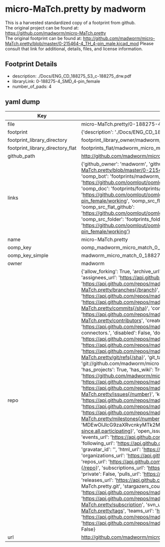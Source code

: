 # micro-MaTch.pretty by madworm  
This is a harvested standardized copy of a footprint from github.  
The original project can be found at:  
https://github.com/madworm/micro-MaTch.pretty  
The original footprint can be found at:
http://github.com/madworm/micro-MaTch.pretty/blob/master/0-215464-4_TH_4-pin_male.kicad_mod
Please consult that link for additional, details, files, and license information.  
## Footprint Details
* description: ./Docs/ENG_CD_188275_S3_c-188275_drw.pdf  
* libraryLink: 0-188275-4_SMD_4-pin_female  
* number_of_pads: 4  
## yaml dump  
| Key | Value |  
| --- | --- |  
| file | micro-MaTch.pretty/0-188275-4_SMD_4-pin_female.kicad_mod |  
| footprint | {'description': './Docs/ENG_CD_188275_S3_c-188275_drw.pdf', 'libraryLink': '0-188275-4_SMD_4-pin_female', 'number_of_pads': 4} |  
| footprint_library_directory | footprint_library_owner/madworm_micro-MaTch.pretty |  
| footprint_library_directory_flat | footprints_flat/madworm_micro_match_0_188275_4_smd_4_pin_female/working |  
| github_path | http://github.com/madworm/micro-MaTch.pretty/blob/master/0-188275-4_SMD_4-pin_female.kicad_mod |  
| links | {'github_owner': 'madworm', 'github_repo_name': 'micro-MaTch.pretty', 'github_src': 'http://github.com/madworm/micro-MaTch.pretty/blob/master/0-215464-4_TH_4-pin_male.kicad_mod', 'github_src_repo': 'https://github.com/madworm/micro-MaTch.pretty', 'oomp_bot': 'footprints/madworm_micro_match_0_188275_4_smd_4_pin_female/working', 'oomp_bot_github': 'https://github.com/oomlout/oomlout_oomp_footprint_bot/tree/main/footprints/madworm_micro_match_0_188275_4_smd_4_pin_female/working', 'oomp_doc': 'footprints/footprints/madworm/micro-MaTch/0-188275-4_SMD_4-pin_female/working/', 'oomp_doc_github': 'https://github.com/oomlout/oomlout_oomp_footprint_doc/tree/main/footprints/footprints/madworm/micro-MaTch/0-188275-4_SMD_4-pin_female/working', 'oomp_src_flat': 'footprints_flat/footprints_flat/madworm_micro_match_0_188275_4_smd_4_pin_female/working', 'oomp_src_flat_github': 'https://github.com/oomlout/oomlout_oomp_footprint_src/tree/main/footprints_flat/madworm_micro_match_0_188275_4_smd_4_pin_female/working', 'oomp_src_folder': 'footprints_folder/footprints_folder/madworm/micro-MaTch/0-188275-4_SMD_4-pin_female/working', 'oomp_src_folder_github': 'https://github.com/oomlout/oomlout_oomp_footprint_src/tree/main/footprints_folder/madworm/micro-MaTch/0-188275-4_SMD_4-pin_female/working'} |  
| name | micro-MaTch.pretty |  
| oomp_key | oomp_madworm_micro_match_0_188275_4_smd_4_pin_female |  
| oomp_key_simple | madworm_micro_match_0_188275_4_smd_4_pin_female |  
| owner | madworm |  
| repo | {'allow_forking': True, 'archive_url': 'https://api.github.com/repos/madworm/micro-MaTch.pretty/{archive_format}{/ref}', 'archived': False, 'assignees_url': 'https://api.github.com/repos/madworm/micro-MaTch.pretty/assignees{/user}', 'blobs_url': 'https://api.github.com/repos/madworm/micro-MaTch.pretty/git/blobs{/sha}', 'branches_url': 'https://api.github.com/repos/madworm/micro-MaTch.pretty/branches{/branch}', 'clone_url': 'https://github.com/madworm/micro-MaTch.pretty.git', 'collaborators_url': 'https://api.github.com/repos/madworm/micro-MaTch.pretty/collaborators{/collaborator}', 'comments_url': 'https://api.github.com/repos/madworm/micro-MaTch.pretty/comments{/number}', 'commits_url': 'https://api.github.com/repos/madworm/micro-MaTch.pretty/commits{/sha}', 'compare_url': 'https://api.github.com/repos/madworm/micro-MaTch.pretty/compare/{base}...{head}', 'contents_url': 'https://api.github.com/repos/madworm/micro-MaTch.pretty/contents/{+path}', 'contributors_url': 'https://api.github.com/repos/madworm/micro-MaTch.pretty/contributors', 'created_at': '2014-07-17T23:04:04Z', 'default_branch': 'master', 'deployments_url': 'https://api.github.com/repos/madworm/micro-MaTch.pretty/deployments', 'description': 'LAYOUT FILES: KiCad footprints for micro-MaTch connectors.', 'disabled': False, 'downloads_url': 'https://api.github.com/repos/madworm/micro-MaTch.pretty/downloads', 'events_url': 'https://api.github.com/repos/madworm/micro-MaTch.pretty/events', 'fork': False, 'forks': 0, 'forks_count': 0, 'forks_url': 'https://api.github.com/repos/madworm/micro-MaTch.pretty/forks', 'full_name': 'madworm/micro-MaTch.pretty', 'git_commits_url': 'https://api.github.com/repos/madworm/micro-MaTch.pretty/git/commits{/sha}', 'git_refs_url': 'https://api.github.com/repos/madworm/micro-MaTch.pretty/git/refs{/sha}', 'git_tags_url': 'https://api.github.com/repos/madworm/micro-MaTch.pretty/git/tags{/sha}', 'git_url': 'git://github.com/madworm/micro-MaTch.pretty.git', 'has_discussions': False, 'has_downloads': True, 'has_issues': True, 'has_pages': False, 'has_projects': True, 'has_wiki': True, 'homepage': None, 'hooks_url': 'https://api.github.com/repos/madworm/micro-MaTch.pretty/hooks', 'html_url': 'https://github.com/madworm/micro-MaTch.pretty', 'id': 21960664, 'is_template': False, 'issue_comment_url': 'https://api.github.com/repos/madworm/micro-MaTch.pretty/issues/comments{/number}', 'issue_events_url': 'https://api.github.com/repos/madworm/micro-MaTch.pretty/issues/events{/number}', 'issues_url': 'https://api.github.com/repos/madworm/micro-MaTch.pretty/issues{/number}', 'keys_url': 'https://api.github.com/repos/madworm/micro-MaTch.pretty/keys{/key_id}', 'labels_url': 'https://api.github.com/repos/madworm/micro-MaTch.pretty/labels{/name}', 'language': 'Shell', 'languages_url': 'https://api.github.com/repos/madworm/micro-MaTch.pretty/languages', 'license': None, 'merges_url': 'https://api.github.com/repos/madworm/micro-MaTch.pretty/merges', 'milestones_url': 'https://api.github.com/repos/madworm/micro-MaTch.pretty/milestones{/number}', 'mirror_url': None, 'name': 'micro-MaTch.pretty', 'network_count': 0, 'node_id': 'MDEwOlJlcG9zaXRvcnkyMTk2MDY2NA==', 'notifications_url': 'https://api.github.com/repos/madworm/micro-MaTch.pretty/notifications{?since,all,participating}', 'open_issues': 0, 'open_issues_count': 0, 'owner': {'avatar_url': 'https://avatars.githubusercontent.com/u/343894?v=4', 'events_url': 'https://api.github.com/users/madworm/events{/privacy}', 'followers_url': 'https://api.github.com/users/madworm/followers', 'following_url': 'https://api.github.com/users/madworm/following{/other_user}', 'gists_url': 'https://api.github.com/users/madworm/gists{/gist_id}', 'gravatar_id': '', 'html_url': 'https://github.com/madworm', 'id': 343894, 'login': 'madworm', 'node_id': 'MDQ6VXNlcjM0Mzg5NA==', 'organizations_url': 'https://api.github.com/users/madworm/orgs', 'received_events_url': 'https://api.github.com/users/madworm/received_events', 'repos_url': 'https://api.github.com/users/madworm/repos', 'site_admin': False, 'starred_url': 'https://api.github.com/users/madworm/starred{/owner}{/repo}', 'subscriptions_url': 'https://api.github.com/users/madworm/subscriptions', 'type': 'User', 'url': 'https://api.github.com/users/madworm'}, 'private': False, 'pulls_url': 'https://api.github.com/repos/madworm/micro-MaTch.pretty/pulls{/number}', 'pushed_at': '2015-05-01T10:49:54Z', 'releases_url': 'https://api.github.com/repos/madworm/micro-MaTch.pretty/releases{/id}', 'size': 2056, 'ssh_url': 'git@github.com:madworm/micro-MaTch.pretty.git', 'stargazers_count': 0, 'stargazers_url': 'https://api.github.com/repos/madworm/micro-MaTch.pretty/stargazers', 'statuses_url': 'https://api.github.com/repos/madworm/micro-MaTch.pretty/statuses/{sha}', 'subscribers_count': 2, 'subscribers_url': 'https://api.github.com/repos/madworm/micro-MaTch.pretty/subscribers', 'subscription_url': 'https://api.github.com/repos/madworm/micro-MaTch.pretty/subscription', 'svn_url': 'https://github.com/madworm/micro-MaTch.pretty', 'tags_url': 'https://api.github.com/repos/madworm/micro-MaTch.pretty/tags', 'teams_url': 'https://api.github.com/repos/madworm/micro-MaTch.pretty/teams', 'temp_clone_token': None, 'topics': [], 'trees_url': 'https://api.github.com/repos/madworm/micro-MaTch.pretty/git/trees{/sha}', 'updated_at': '2023-07-25T13:52:33Z', 'url': 'https://api.github.com/repos/madworm/micro-MaTch.pretty', 'visibility': 'public', 'watchers': 0, 'watchers_count': 0, 'web_commit_signoff_required': False} |  
| url | http://github.com/madworm/micro-MaTch.pretty |  

